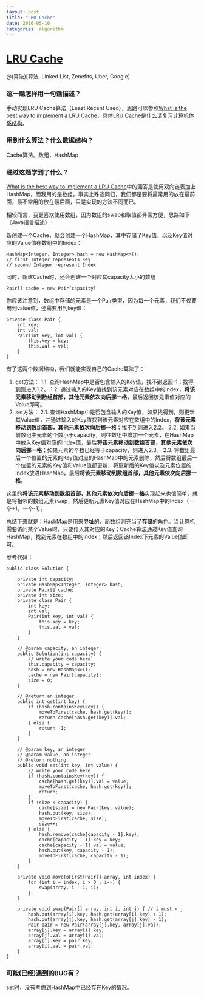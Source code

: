 ```yaml
---
layout: post
title: "LRU Cache"
date: 2016-05-10
categories: algorithm
---
```

# [LRU Cache](http://www.lintcode.com/en/problem/lru-cache/)

@(算法)[算法, Linked List, Zenefits, Uber, Google]

### 这一题怎样用一句话描述？

手动实现LRU Cache算法（Least Recent Used），思路可以参照[What is the best way to implement a LRU Cache](https://www.quora.com/What-is-the-best-way-to-Implement-a-LRU-Cache)，具体LRU Cache是什么请复习[计算机体系结构](https://en.wikipedia.org/wiki/Cache_algorithms)。

### 用到什么算法？什么数据结构？

Cache算法。数组，HashMap

### 通过这题学到了什么？

[What is the best way to implement a LRU Cache](https://www.quora.com/What-is-the-best-way-to-Implement-a-LRU-Cache)中的回答是使用双向链表加上HashMap，而我用的是数组。事实上殊途同归，我们都是要将最常用的放在最前面，最不常用的放在最后面，只是实现的方法不同而已。

相较而言，我更喜欢使用数组，因为数组的swap和取值都非常方便，思路如下（Java语言描述）：

新创建一个Cache，就会创建一个HashMap，其中存储了Key值，以及Key值对应的Value值在数组中的Index：

```
HashMap<Integer, Integer> hash = new HashMap<>();
// first Integer represents Key
// second Integer represent Index
```

同时，新建Cache时，还会创建一个对应其capacity大小的数组

```
Pair[] cache = new Pair[capacity]
```

你应该注意到，数组中存储的元素是一个Pair类型，因为每一个元素，我们不仅要用到value值，还需要用到key值：

```
private class Pair {
    int key;
    int val;
    Pair(int key, int val) {
        this.key = key;
        this.val = val;
    }
}
```

有了这两个数据结构，我们就能实现自己的Cache算法了：

1. get方法：
	1.1. 查询HashMap中是否包含输入的Key值，找不到返回-1；找得到则进入1.2。
	1.2. 通过输入的Key值找到该元素对应在数组中的Index，**将该元素移动到数组首部，其他元素依次向后挪一格**，最后返回该元素值对应的Value即可。
2. set方法：
	2.1. 查询HashMap中是否包含输入的Key值，如果找得到，则更新其Value值，并通过输入的Key值找到该元素对应在数组中的Index，**将该元素移动到数组首部，其他元素依次向后挪一格**；找不到则进入2.2。
	2.2. 如果当前数组中元素的个数小于capacity，则往数组中增加一个元素，在HashMap中放入Key值对应的Index值，最后**将该元素移动到数组首部，其他元素依次向后挪一格**；如果元素的个数已经等于capacity，则进入2.3。
	2.3. 将数组最后一个位置的元素的Key值对应的HashMap中的元素删除，然后将数组最后一个位置的元素的Key值和Value值都更新，将更新后的Key值以及元素位置的Index放进HashMap，最后**将该元素移动到数组首部，其他元素依次向后挪一格**。

这里的**将该元素移动到数组首部，其他元素依次向后挪一格**实现起来也很简单，就是将相邻的数组元素swap，然后更新元素Key值对应在HashMap中的Index（一个+1，一个-1）。

总结下来就是：HashMap是用来**寻址**的，而数组则充当了**存储**的角色。当计算机需要访问某个Value时，只要传入其对应的Key；Cache算法通过Key值查询HashMap，找到元素在数组中的Index；然后返回该Index下元素的Value值即可。

参考代码：

```
public class Solution {

    private int capacity;
    private HashMap<Integer, Integer> hash;
    private Pair[] cache;
    private int size;
    private class Pair {
        int key;
        int val;
        Pair(int key, int val) {
            this.key = key;
            this.val = val;
        }
    }

    // @param capacity, an integer
    public Solution(int capacity) {
        // write your code here
        this.capacity = capacity;
        hash = new HashMap<>();
        cache = new Pair[capacity];
        size = 0;
    }

    // @return an integer
    public int get(int key) {
        if (hash.containsKey(key)) {
            moveToFirst(cache, hash.get(key));
            return cache[hash.get(key)].val;
        } else {
            return -1;
        }
    }

    // @param key, an integer
    // @param value, an integer
    // @return nothing
    public void set(int key, int value) {
        // write your code here
        if (hash.containsKey(key)) {
            cache[hash.get(key)].val = value;
            moveToFirst(cache, hash.get(key));
            return;
        }
        if (size < capacity) {
            cache[size] = new Pair(key, value);
            hash.put(key, size);
            moveToFirst(cache, size);
            size++;
        } else {
            hash.remove(cache[capacity - 1].key);
            cache[capacity - 1].key = key;
            cache[capacity - 1].val = value;
            hash.put(key, capacity - 1);
            moveToFirst(cache, capacity - 1);
        }
    }

    private void moveToFirst(Pair[] array, int index) {
        for (int i = index; i > 0 ; i--) {
            swap(array, i - 1, i);
        }
    }

    private void swap(Pair[] array, int i, int j) { // i must < j
        hash.put(array[i].key, hash.get(array[i].key) + 1);
        hash.put(array[j].key, hash.get(array[j].key) - 1);
        Pair pair = new Pair(array[j].key, array[j].val);
        array[j].key = array[i].key;
        array[j].val = array[i].val;
        array[i].key = pair.key;
        array[i].val = pair.val;
    }
}
```

### 可能(已经)遇到的BUG有？

set时，没有考虑到HashMap中已经存在Key的情况。

